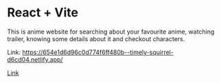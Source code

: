 # React + Vite

This is anime website for searching about your favourite anime, watching trailer, knowing some details about it and checkout characters.

Link:
https://654e1d6d96c0d774f6ff480b--timely-squirrel-d6cd04.netlify.app/

<a href="https://654e1d6d96c0d774f6ff480b--timely-squirrel-d6cd04.netlify.app/" target="_blank">Link</a>
